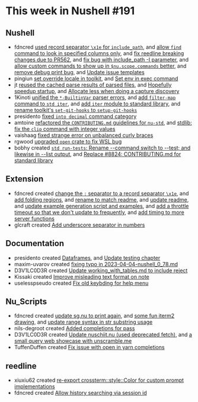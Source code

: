 # This week in Nushell #191


## Nushell

- fdncred [used record separator `\x1e` for `include_path`](https://github.com/nushell/nushell/pull/8961), and [allow `find` command to look in specified columns only](https://github.com/nushell/nushell/pull/8937), and [fix reedline breaking changes due to PR562](https://github.com/nushell/nushell/pull/8921), and [fix bug with include_path -I parameter](https://github.com/nushell/nushell/pull/8915), and [allow custom commands to show up in `$nu.scope.commands` better](https://github.com/nushell/nushell/pull/8910), and [remove debug print bug](https://github.com/nushell/nushell/pull/8909), and [Update issue templates](https://github.com/nushell/nushell/pull/8901)
- pingiun [set override locale in toolkit](https://github.com/nushell/nushell/pull/8957), and [Set env in exec command](https://github.com/nushell/nushell/pull/8917)
- jt [reused the cached parse results of parsed files](https://github.com/nushell/nushell/pull/8949), and [Hopefully speedup startup](https://github.com/nushell/nushell/pull/8913), and [Allocate less when doing a capture discovery](https://github.com/nushell/nushell/pull/8903)
- 1Kinoti [unified the `*-BuiltinVar` parser errors](https://github.com/nushell/nushell/pull/8944), and [add `filter-map` command to `std iter`](https://github.com/nushell/nushell/pull/8926), and [add `iter` module to standard library](https://github.com/nushell/nushell/pull/8899), and [rename toolkit's `set-git-hooks` to `setup-git-hooks`](https://github.com/nushell/nushell/pull/8897)
- presidento [fixed `into decimal` command category](https://github.com/nushell/nushell/pull/8932)
- amtoine [refactored the `CONTRIBUTING.md` guidelines for `nu-std`](https://github.com/nushell/nushell/pull/8912), and [stdlib: fix the `clip` command with integer values](https://github.com/nushell/nushell/pull/8898)
- vaishaag [fixed strange error on unbalanced curly braces](https://github.com/nushell/nushell/pull/8906)
- rgwood [upgraded `open` crate to fix WSL bug](https://github.com/nushell/nushell/pull/8905)
- bobhy created [`std run-tests`: Rename --command switch to --test; and likewise in --list output](https://github.com/nushell/nushell/pull/8895), and [Replace #8824: CONTRIBUTING.md for standard library](https://github.com/nushell/nushell/pull/8894)

## Extension

- fdncred created [change the `:` separator to a record separator `\x1e`](https://github.com/nushell/vscode-nushell-lang/pull/113), and [add folding regions](https://github.com/nushell/vscode-nushell-lang/pull/111), and [rename to match readme](https://github.com/nushell/vscode-nushell-lang/pull/110), and [update readme](https://github.com/nushell/vscode-nushell-lang/pull/109), and [update example generation script and examples](https://github.com/nushell/vscode-nushell-lang/pull/107), and [add a throttle timeout so that we don't update to frequently](https://github.com/nushell/vscode-nushell-lang/pull/106), and [add timing to more server functions](https://github.com/nushell/vscode-nushell-lang/pull/105)
- glcraft created [Add underscore separator in numbers](https://github.com/nushell/vscode-nushell-lang/pull/108)

## Documentation

- presidento created [Dataframes](https://github.com/nushell/nushell.github.io/pull/876), and [Update testing chapter](https://github.com/nushell/nushell.github.io/pull/868)
- maxim-uvarov created [fixing typo in 2023-04-04-nushell_0_78.md](https://github.com/nushell/nushell.github.io/pull/875)
- D3V1LC0D3R created [Update working_with_tables.md to include reject](https://github.com/nushell/nushell.github.io/pull/874)
- Kissaki created [Improve misleading text format on note](https://github.com/nushell/nushell.github.io/pull/873)
- uselesspseudo created [Fix old keybding for help menu](https://github.com/nushell/nushell.github.io/pull/871)

## Nu_Scripts

- fdncred created [update sg.nu to print again](https://github.com/nushell/nu_scripts/pull/456), and [some fun iterm2 drawing](https://github.com/nushell/nu_scripts/pull/449), and [update range syntax in str substring usage](https://github.com/nushell/nu_scripts/pull/448)
- nils-degroot created [Added completions for pass](https://github.com/nushell/nu_scripts/pull/454)
- D3V1LC0D3R created [Update nuschiit.nu (used deprecated fetch)](https://github.com/nushell/nu_scripts/pull/453), and [a small query web showcase with unscramble.me](https://github.com/nushell/nu_scripts/pull/452)
- TuffenDuffen created [Fix issue with open in yarn completions](https://github.com/nushell/nu_scripts/pull/451)

## reedline

- xiuxiu62 created [re-export crossterm::style::Color for custom prompt implementations](https://github.com/nushell/reedline/pull/569)
- fdncred created [Allow history searching via session id](https://github.com/nushell/reedline/pull/562)
